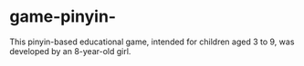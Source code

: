 # game-pinyin-
This pinyin-based educational game, intended for children aged 3 to 9, was developed by an 8-year-old girl.
